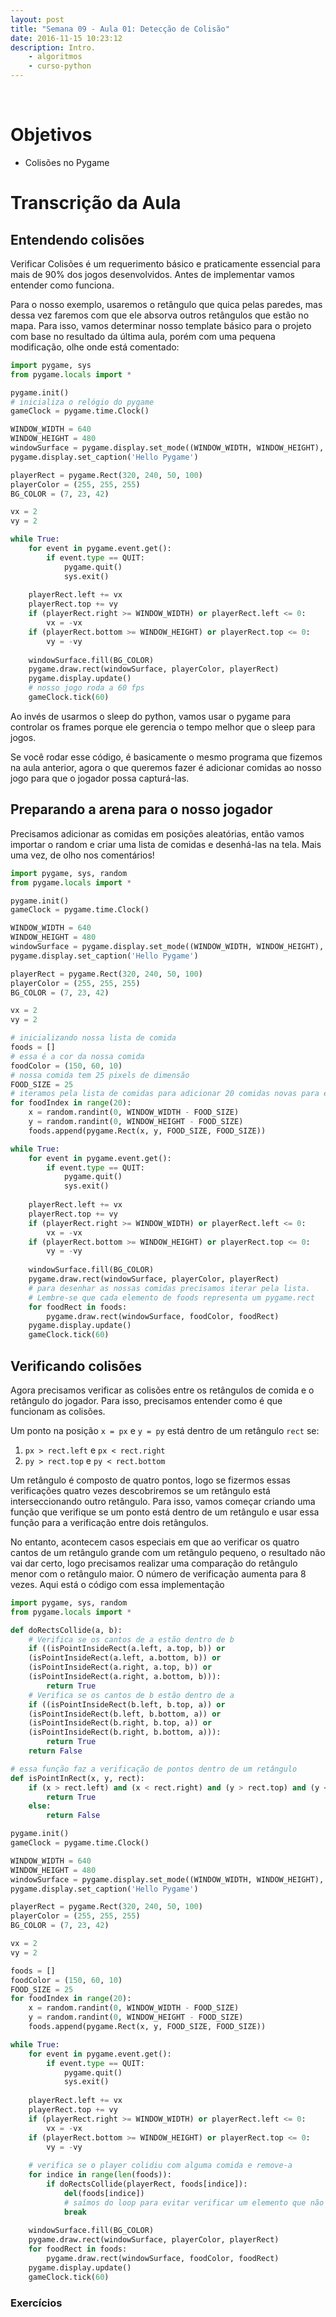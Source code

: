 ```yaml
---
layout: post
title: "Semana 09 - Aula 01: Detecção de Colisão"
date: 2016-11-15 10:23:12
description: Intro. 
    - algoritmos
    - curso-python
---
```


&nbsp;

# Objetivos

* Colisões no Pygame

# Transcrição da Aula

## Entendendo colisões

Verificar Colisões é um requerimento básico e praticamente essencial para mais de 90% dos jogos desenvolvidos. Antes de implementar vamos entender como funciona.

Para o nosso exemplo, usaremos o retângulo que quica pelas paredes, mas dessa vez faremos com que ele absorva outros retângulos que estão no mapa. Para isso, vamos determinar nosso template básico para o projeto com base no resultado da última aula, porém com uma pequena modificação, olhe onde está comentado:

```python
import pygame, sys
from pygame.locals import *

pygame.init()
# inicializa o relógio do pygame
gameClock = pygame.time.Clock()

WINDOW_WIDTH = 640
WINDOW_HEIGHT = 480
windowSurface = pygame.display.set_mode((WINDOW_WIDTH, WINDOW_HEIGHT), 0, 32)
pygame.display.set_caption('Hello Pygame')

playerRect = pygame.Rect(320, 240, 50, 100)
playerColor = (255, 255, 255)
BG_COLOR = (7, 23, 42)

vx = 2
vy = 2

while True:
	for event in pygame.event.get():
		if event.type == QUIT:
			pygame.quit()
			sys.exit()
	
	playerRect.left += vx
	playerRect.top += vy
	if (playerRect.right >= WINDOW_WIDTH) or playerRect.left <= 0:
		vx = -vx
	if (playerRect.bottom >= WINDOW_HEIGHT) or playerRect.top <= 0:
		vy = -vy
	
	windowSurface.fill(BG_COLOR)
	pygame.draw.rect(windowSurface, playerColor, playerRect)
	pygame.display.update()
	# nosso jogo roda a 60 fps
	gameClock.tick(60)
```

Ao invés de usarmos o sleep do python, vamos usar o pygame para controlar os frames porque ele gerencia o tempo melhor que o sleep para jogos.

Se você rodar esse código, é basicamente o mesmo programa que fizemos na aula anterior, agora o que queremos fazer é adicionar comidas ao nosso jogo para que o jogador possa capturá-las.

## Preparando a arena para o nosso jogador

Precisamos adicionar as comidas em posições aleatórias, então vamos importar o random e criar uma lista de comidas e desenhá-las na tela. Mais uma vez, de olho nos comentários!

```python
import pygame, sys, random
from pygame.locals import *

pygame.init()
gameClock = pygame.time.Clock()

WINDOW_WIDTH = 640
WINDOW_HEIGHT = 480
windowSurface = pygame.display.set_mode((WINDOW_WIDTH, WINDOW_HEIGHT), 0, 32)
pygame.display.set_caption('Hello Pygame')

playerRect = pygame.Rect(320, 240, 50, 100)
playerColor = (255, 255, 255)
BG_COLOR = (7, 23, 42)

vx = 2
vy = 2

# inicializando nossa lista de comida
foods = []
# essa é a cor da nossa comida
foodColor = (150, 60, 10)
# nossa comida tem 25 pixels de dimensão
FOOD_SIZE = 25
# iteramos pela lista de comidas para adicionar 20 comidas novas para ela
for foodIndex in range(20):
	x = random.randint(0, WINDOW_WIDTH - FOOD_SIZE)
	y = random.randint(0, WINDOW_HEIGHT - FOOD_SIZE)
	foods.append(pygame.Rect(x, y, FOOD_SIZE, FOOD_SIZE))

while True:
	for event in pygame.event.get():
		if event.type == QUIT:
			pygame.quit()
			sys.exit()
	
	playerRect.left += vx
	playerRect.top += vy
	if (playerRect.right >= WINDOW_WIDTH) or playerRect.left <= 0:
		vx = -vx
	if (playerRect.bottom >= WINDOW_HEIGHT) or playerRect.top <= 0:
		vy = -vy
	
	windowSurface.fill(BG_COLOR)
	pygame.draw.rect(windowSurface, playerColor, playerRect)
	# para desenhar as nossas comidas precisamos iterar pela lista.
	# Lembre-se que cada elemento de foods representa um pygame.rect
	for foodRect in foods:
		pygame.draw.rect(windowSurface, foodColor, foodRect)
	pygame.display.update()
	gameClock.tick(60)
```

## Verificando colisões

Agora precisamos verificar as colisões entre os retângulos de comida e o retângulo do jogador. Para isso, precisamos entender como é que funcionam as colisões.

Um ponto na posição `x = px` e `y = py` está dentro de um retângulo `rect` se:

1. `px > rect.left` e `px < rect.right`
2. `py > rect.top` e `py < rect.bottom`

Um retângulo é composto de quatro pontos, logo se fizermos essas verificações quatro vezes descobriremos se um retângulo está interseccionando outro retângulo. Para isso, vamos começar criando uma função que verifique se um ponto está dentro de um retângulo e usar essa função para a verificação entre dois retãngulos.

No entanto, acontecem casos especiais em que ao verificar os quatro cantos de um retângulo grande com um retângulo pequeno, o resultado não vai dar certo, logo precisamos realizar uma comparação do retângulo menor com o retângulo maior. O número de verificação aumenta para 8 vezes. Aqui está o código com essa implementação

```python
import pygame, sys, random
from pygame.locals import *

def doRectsCollide(a, b):
	# Verifica se os cantos de a estão dentro de b
	if ((isPointInsideRect(a.left, a.top, b)) or
	(isPointInsideRect(a.left, a.bottom, b)) or
	(isPointInsideRect(a.right, a.top, b)) or
	(isPointInsideRect(a.right, a.bottom, b))):
		return True
	# Verifica se os cantos de b estão dentro de a
	if ((isPointInsideRect(b.left, b.top, a)) or
	(isPointInsideRect(b.left, b.bottom, a)) or
	(isPointInsideRect(b.right, b.top, a)) or
	(isPointInsideRect(b.right, b.bottom, a))):
		return True
	return False

# essa função faz a verificação de pontos dentro de um retângulo
def isPointInRect(x, y, rect):
	if (x > rect.left) and (x < rect.right) and (y > rect.top) and (y < rect.bottom):
        return True
    else:
        return False

pygame.init()
gameClock = pygame.time.Clock()

WINDOW_WIDTH = 640
WINDOW_HEIGHT = 480
windowSurface = pygame.display.set_mode((WINDOW_WIDTH, WINDOW_HEIGHT), 0, 32)
pygame.display.set_caption('Hello Pygame')

playerRect = pygame.Rect(320, 240, 50, 100)
playerColor = (255, 255, 255)
BG_COLOR = (7, 23, 42)

vx = 2
vy = 2

foods = []
foodColor = (150, 60, 10)
FOOD_SIZE = 25
for foodIndex in range(20):
	x = random.randint(0, WINDOW_WIDTH - FOOD_SIZE)
	y = random.randint(0, WINDOW_HEIGHT - FOOD_SIZE)
	foods.append(pygame.Rect(x, y, FOOD_SIZE, FOOD_SIZE))

while True:
	for event in pygame.event.get():
		if event.type == QUIT:
			pygame.quit()
			sys.exit()
	
	playerRect.left += vx
	playerRect.top += vy
	if (playerRect.right >= WINDOW_WIDTH) or playerRect.left <= 0:
		vx = -vx
	if (playerRect.bottom >= WINDOW_HEIGHT) or playerRect.top <= 0:
		vy = -vy
	
	# verifica se o player colidiu com alguma comida e remove-a
	for indice in range(len(foods)):
		if doRectsCollide(playerRect, foods[indice]):
			del(foods[indice])
			# saímos do loop para evitar verificar um elemento que não existe
			break
        
	windowSurface.fill(BG_COLOR)
	pygame.draw.rect(windowSurface, playerColor, playerRect)
	for foodRect in foods:
		pygame.draw.rect(windowSurface, foodColor, foodRect)
	pygame.display.update()
	gameClock.tick(60)
```

### Exercícios